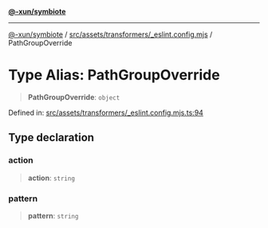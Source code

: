 [**@-xun/symbiote**](../../../../../README.md)

***

[@-xun/symbiote](../../../../../README.md) / [src/assets/transformers/\_eslint.config.mjs](../README.md) / PathGroupOverride

# Type Alias: PathGroupOverride

> **PathGroupOverride**: `object`

Defined in: [src/assets/transformers/\_eslint.config.mjs.ts:94](https://github.com/Xunnamius/symbiote/blob/4231719a4050b5b3956e3e19d12d8c469fd0bd37/src/assets/transformers/_eslint.config.mjs.ts#L94)

## Type declaration

### action

> **action**: `string`

### pattern

> **pattern**: `string`
